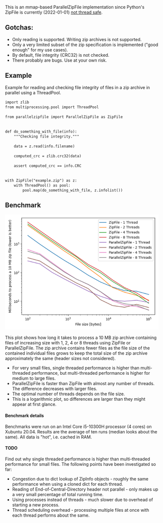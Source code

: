 This is an mmap-based ParallelZipFile implementation since Python's ZipFile is currently (2022-01-01) [not thread safe](https://bugs.python.org/issue42369).

## Gotchas:

* Only reading is supported. Writing zip archives is not supported.
* Only a very limited subset of the zip specification is implemented ("good enough" for my use cases).
* By default, file integrity (CRC32) is not checked.
* There probably are bugs. Use at your own risk.

## Example

Example for reading and checking file integrity of files in a zip archive in parallel using a ThreadPool.

```python3
import zlib
from multiprocessing.pool import ThreadPool

from parallelzipfile import ParallelZipFile as ZipFile


def do_something_with_file(info):
    """Checking file integrity."""

    data = z.read(info.filename)

    computed_crc = zlib.crc32(data)

    assert computed_crc == info.CRC


with ZipFile("example.zip") as z:
    with ThreadPool() as pool:
        pool.map(do_something_with_file, z.infolist())
```

## Benchmark

![Benchmark](https://raw.githubusercontent.com/99991/ParallelZipFile/main/benchmark.png)

This plot shows how long it takes to process a 10 MB zip archive containing files of increasing size with 1, 2, 4 or 8 threads using ZipFile or ParallelZipFile.
The zip archive contains fewer files as the file size of the contained individual files grows to keep the total size of the zip archive approximately the same (header sizes not considered).

* For very small files, single threaded performance is higher than multi-threaded performance, but multi-threaded performance is higher for medium to large files.
* ParallelZipFile is faster than ZipFile with almost any number of threads. The difference decreases with larger files.
* The optimal number of threads depends on the file size.
* This is a logarithmic plot, so differences are larger than they might appear at first glance.

#### Benchmark details

Benchmarks were run on an Intel Core i5-10300H processor (4 cores) on Xubuntu 20.04. Results are the average of ten runs (median looks about the same). All data is "hot", i.e. cached in RAM.

#### TODO

Find out why single threaded performance is higher than multi-threaded performance for small files. The following points have been investigated so far:

* Congestion due to dict lookup of ZipInfo objects - roughly the same performance when using a cloned dict for each thread.
* Reading of End-of-Central-Directory header not parallel - only makes up a very small percentage of total running time.
* Using processes instead of threads - much slower due to overhead of starting a new process.
* Thread scheduling overhead - processing multiple files at once with each thread performs about the same.
